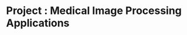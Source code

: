 # <!-- BLOG-POST-LIST:START  -->Project : Medical Image Processing Applications<!-- BLOG-POST-LIST:END  --> 
